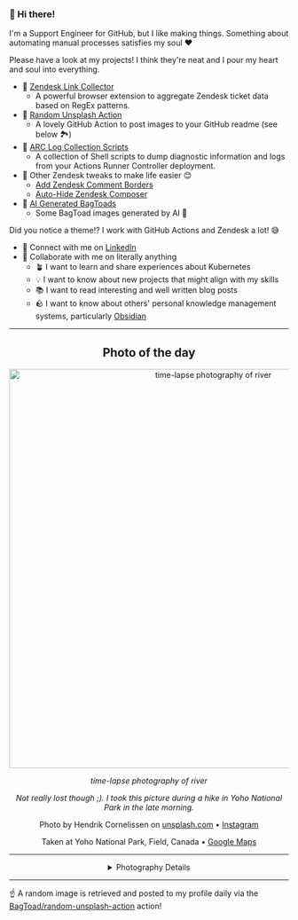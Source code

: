### 👋 Hi there!

I'm a Support Engineer for GitHub, but I like making things. Something about automating manual processes satisfies my soul ❤️

Please have a look at my projects! I think they're neat and I pour my heart and soul into everything.

- 🔗 [Zendesk Link Collector](https://github.com/BagToad/Zendesk-Link-Collector) 
  - A powerful browser extension to aggregate Zendesk ticket data based on RegEx patterns.
- 🌊 [Random Unsplash Action](https://github.com/BagToad/random-unsplash-action)
  - A lovely GitHub Action to post images to your GitHub readme (see below 🏞️)
- 🏃 [ARC Log Collection Scripts](https://github.com/BagToad/arc-log-collection-scripts)
  - A collection of Shell scripts to dump diagnostic information and logs from your Actions Runner Controller deployment.
- 🧘 Other Zendesk tweaks to make life easier 😊
  - [Add Zendesk Comment Borders](https://github.com/BagToad/add-zendesk-comment-borders)
  - [Auto-Hide Zendesk Composer](https://github.com/BagToad/Auto-Hide-Zendesk-Composer)
- 🐸 [AI Generated BagToads](https://github.com/BagToad/bagtoads)
  - Some BagToad images generated by AI 🐸

Did you notice a theme!? I work with GitHub Actions and Zendesk a lot! 😅

- 🔗 Connect with me on [LinkedIn](https://www.linkedin.com/in/kynan-ware/)
- 🤝 Collaborate with me on literally anything
  - 🪴 I want to learn and share experiences about Kubernetes
  - 💡 I want to know about new projects that might align with my skills
  - 📚 I want to read interesting and well written blog posts
  - 🪨 I want to know about others' personal knowledge management systems, particularly [Obsidian](https://obsidian.md/)


----
<div align="center">

## Photo of the day
  
  <a href="https://unsplash.com/photos/time-lapse-photography-of-river--qrcOR33ErA"><img width="720" src="https://images.unsplash.com/photo-1527489377706-5bf97e608852?crop=entropy&cs=tinysrgb&fit=max&fm=jpg&ixid=M3w1NTI0NDl8MHwxfHJhbmRvbXx8fHx8fHx8fDE3MTQxOTc2Mjd8&ixlib=rb-4.0.3&q=80&w=1080" alt="time-lapse photography of river"></a>
  
  <em>time-lapse photography of river</em>
  
  <em>Not really lost though ;). I took this picture during a hike in Yoho National Park in the late morning.</em>

  Photo by Hendrik Cornelissen on [unsplash.com](https://unsplash.com/) • [Instagram](https://instagram.com/hendrik_cornelissen)
  
  Taken at Yoho National Park, Field, Canada • [Google Maps](https://www.google.com/maps/search/?api=1&query=51.4666667,-116.5833333)
  
  ---
  
<details>
<summary>Photography Details</summary>
  
| Parameter     | Value |
| ------------- | ----- |
| Camera Model  | ILCE-6000 |
| Exposure Time | 1/125 |
| Aperture      | 6.3 |
| Focal Length  | 17.0 |
| ISO           | 100 |
| Location      | Yoho National Park, Field, Canada (Canada) |
| Coordinates   | Latitude 51.4666667, Longitude -116.5833333 |

### Map

```geojson
        {
            "type": "FeatureCollection",
            "features": [
                {
                    "type": "Feature",
                    "properties": {},
                    "geometry": {
                        "coordinates": [
                            -116.5833333,
                            51.4666667
                        ],
                        "type": "Point"
                    },
                    "id": 1
                },
                {
                    "type": "Feature",
                    "properties": {},
                    "geometry": {
                        "coordinates": [
                            [
                                -116.28333330000001,
                                51.766666699999995
                            ],
                            [
                                -116.28333330000001,
                                51.1666667
                            ],
                            [
                                -116.8833333,
                                51.1666667
                            ],
                            [
                                -116.8833333,
                                51.766666699999995
                            ],
                            [
                                -116.28333330000001,
                                51.766666699999995
                            ]
                        ],
                        "type": "LineString"
                    }
                }
            ]
        }
```

</details>

</div>

----

☝️ A random image is retrieved and posted to my profile daily via the [BagToad/random-unsplash-action](https://github.com/BagToad/random-unsplash-action) action!
